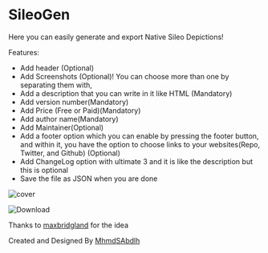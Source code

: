 # SileoGen
Here you can easily generate and export Native Sileo Depictions!

Features:

 - Add header (Optional)
 - Add Screenshots (Optional)! You can choose more than one by separating them with,
 - Add a description that you can write in it like HTML (Mandatory)
 - Add version number(Mandatory)
 - Add Price (Free or Paid)(Mandatory)
 - Add author name(Mandatory)
 - Add Maintainer(Optional)
 - Add a footer option which you can enable by pressing the footer button, and within it, you have the option to choose links to your websites(Repo, Twitter, and Github) (Optional)
 - Add ChangeLog option with ultimate 3 and it is like the description but this is optional
 - Save the file as JSON when you are done

![cover](https://github.com/MhmdSAbdlh/SileoGen/assets/22322594/fed6837e-943a-43f8-b245-dcb2b1e60ec3)

![Download](https://github.com/MhmdSAbdlh/SileoGen/releases)

Thanks to [maxbridgland](https://twitter.com/maxbridgland) for the idea

Created and Designed By [MhmdSAbdlh](https://twitter.com/mhmdsabdlh)
